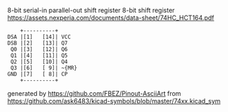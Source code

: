 8-bit serial-in parallel-out shift register
8-bit shift register
https://assets.nexperia.com/documents/data-sheet/74HC_HCT164.pdf


	    +----------+
	DSA |[1]   [14]| VCC
	DSB |[2]   [13]| Q7
	 Q0 |[3]   [12]| Q6
	 Q1 |[4]   [11]| Q5
	 Q2 |[5]   [10]| Q4
	 Q3 |[6]   [ 9]| ~{MR}
	GND |[7]   [ 8]| CP
	    +----------+


generated by https://github.com/FBEZ/Pinout-AsciiArt from https://github.com/ask6483/kicad-symbols/blob/master/74xx.kicad_sym